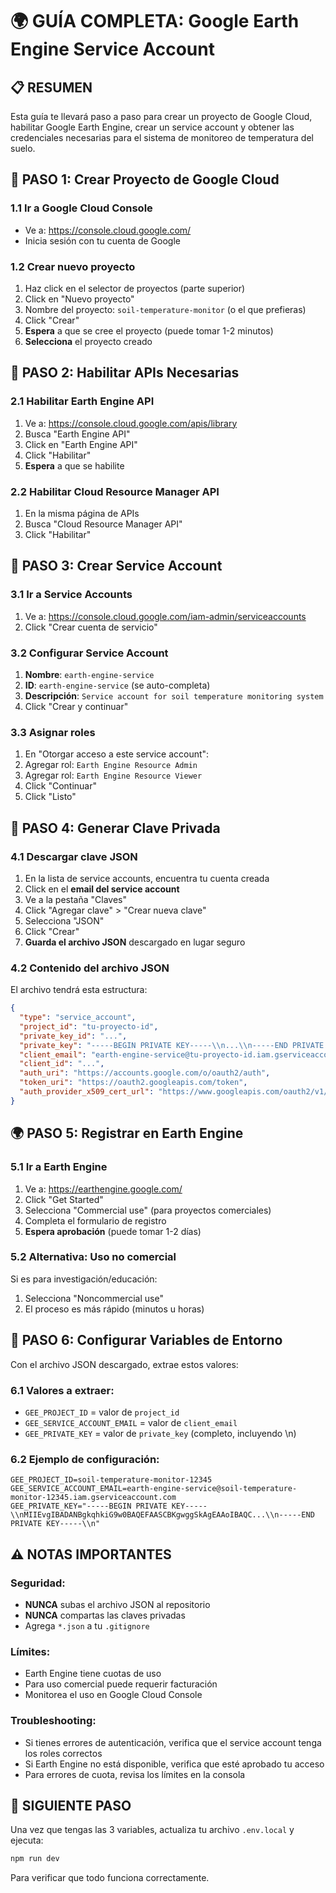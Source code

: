 # 🌍 GUÍA COMPLETA: Google Earth Engine Service Account

## 📋 RESUMEN
Esta guía te llevará paso a paso para crear un proyecto de Google Cloud, habilitar Google Earth Engine, crear un service account y obtener las credenciales necesarias para el sistema de monitoreo de temperatura del suelo.

## 🚀 PASO 1: Crear Proyecto de Google Cloud

### 1.1 Ir a Google Cloud Console
- Ve a: https://console.cloud.google.com/
- Inicia sesión con tu cuenta de Google

### 1.2 Crear nuevo proyecto
1. Haz click en el selector de proyectos (parte superior)
2. Click en "Nuevo proyecto"
3. Nombre del proyecto: `soil-temperature-monitor` (o el que prefieras)
4. Click "Crear"
5. **Espera** a que se cree el proyecto (puede tomar 1-2 minutos)
6. **Selecciona** el proyecto creado

## 🔧 PASO 2: Habilitar APIs Necesarias

### 2.1 Habilitar Earth Engine API
1. Ve a: https://console.cloud.google.com/apis/library
2. Busca "Earth Engine API"
3. Click en "Earth Engine API"
4. Click "Habilitar"
5. **Espera** a que se habilite

### 2.2 Habilitar Cloud Resource Manager API
1. En la misma página de APIs
2. Busca "Cloud Resource Manager API"
3. Click "Habilitar"

## 🔐 PASO 3: Crear Service Account

### 3.1 Ir a Service Accounts
1. Ve a: https://console.cloud.google.com/iam-admin/serviceaccounts
2. Click "Crear cuenta de servicio"

### 3.2 Configurar Service Account
1. **Nombre**: `earth-engine-service`
2. **ID**: `earth-engine-service` (se auto-completa)
3. **Descripción**: `Service account for soil temperature monitoring system`
4. Click "Crear y continuar"

### 3.3 Asignar roles
1. En "Otorgar acceso a este service account":
2. Agregar rol: `Earth Engine Resource Admin`
3. Agregar rol: `Earth Engine Resource Viewer`
4. Click "Continuar"
5. Click "Listo"

## 🔑 PASO 4: Generar Clave Privada

### 4.1 Descargar clave JSON
1. En la lista de service accounts, encuentra tu cuenta creada
2. Click en el **email del service account**
3. Ve a la pestaña "Claves"
4. Click "Agregar clave" > "Crear nueva clave"
5. Selecciona "JSON"
6. Click "Crear"
7. **Guarda el archivo JSON** descargado en lugar seguro

### 4.2 Contenido del archivo JSON
El archivo tendrá esta estructura:
```json
{
  "type": "service_account",
  "project_id": "tu-proyecto-id",
  "private_key_id": "...",
  "private_key": "-----BEGIN PRIVATE KEY-----\\n...\\n-----END PRIVATE KEY-----\\n",
  "client_email": "earth-engine-service@tu-proyecto-id.iam.gserviceaccount.com",
  "client_id": "...",
  "auth_uri": "https://accounts.google.com/o/oauth2/auth",
  "token_uri": "https://oauth2.googleapis.com/token",
  "auth_provider_x509_cert_url": "https://www.googleapis.com/oauth2/v1/certs"
}
```

## 🌍 PASO 5: Registrar en Earth Engine

### 5.1 Ir a Earth Engine
1. Ve a: https://earthengine.google.com/
2. Click "Get Started"
3. Selecciona "Commercial use" (para proyectos comerciales)
4. Completa el formulario de registro
5. **Espera aprobación** (puede tomar 1-2 días)

### 5.2 Alternativa: Uso no comercial
Si es para investigación/educación:
1. Selecciona "Noncommercial use"
2. El proceso es más rápido (minutos u horas)

## 📝 PASO 6: Configurar Variables de Entorno

Con el archivo JSON descargado, extrae estos valores:

### 6.1 Valores a extraer:
- `GEE_PROJECT_ID` = valor de `project_id`
- `GEE_SERVICE_ACCOUNT_EMAIL` = valor de `client_email`  
- `GEE_PRIVATE_KEY` = valor de `private_key` (completo, incluyendo \\n)

### 6.2 Ejemplo de configuración:
```env
GEE_PROJECT_ID=soil-temperature-monitor-12345
GEE_SERVICE_ACCOUNT_EMAIL=earth-engine-service@soil-temperature-monitor-12345.iam.gserviceaccount.com
GEE_PRIVATE_KEY="-----BEGIN PRIVATE KEY-----\\nMIIEvgIBADANBgkqhkiG9w0BAQEFAASCBKgwggSkAgEAAoIBAQC...\\n-----END PRIVATE KEY-----\\n"
```

## ⚠️ NOTAS IMPORTANTES

### Seguridad:
- **NUNCA** subas el archivo JSON al repositorio
- **NUNCA** compartas las claves privadas
- Agrega `*.json` a tu `.gitignore`

### Límites:
- Earth Engine tiene cuotas de uso
- Para uso comercial puede requerir facturación
- Monitorea el uso en Google Cloud Console

### Troubleshooting:
- Si tienes errores de autenticación, verifica que el service account tenga los roles correctos
- Si Earth Engine no está disponible, verifica que esté aprobado tu acceso
- Para errores de cuota, revisa los límites en la consola

## 🎯 SIGUIENTE PASO
Una vez que tengas las 3 variables, actualiza tu archivo `.env.local` y ejecuta:
```bash
npm run dev
```

Para verificar que todo funciona correctamente.